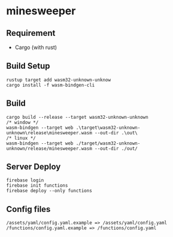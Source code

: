 # minesweeper

## Requirement
* Cargo (with rust)

## Build Setup
```
rustup target add wasm32-unknown-unknow
cargo install -f wasm-bindgen-cli
```

## Build
```
cargo build --release --target wasm32-unknown-unknown
/* window */
wasm-bindgen --target web .\target\wasm32-unknown-unknown\release\minesweeper.wasm --out-dir .\out\
/* linux */
wasm-bindgen --target web ./target/wasm32-unknown-unknown/release/minesweeper.wasm --out-dir ./out/
```

## Server Deploy
```
firebase login
firebase init functions
firebase deploy --only functions
```

## Config files
```
/assets/yaml/config.yaml.example => /assets/yaml/config.yaml
/functions/config.yaml.example => /functions/config.yaml
```